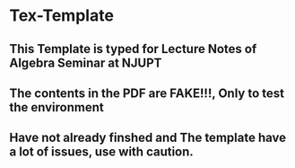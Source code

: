 # Tex-Template
## This Template is typed for Lecture Notes of Algebra Seminar at NJUPT
## The contents in the PDF are FAKE!!!, Only to test the environment
## Have not already finshed and The template have a lot of issues, use with caution.
